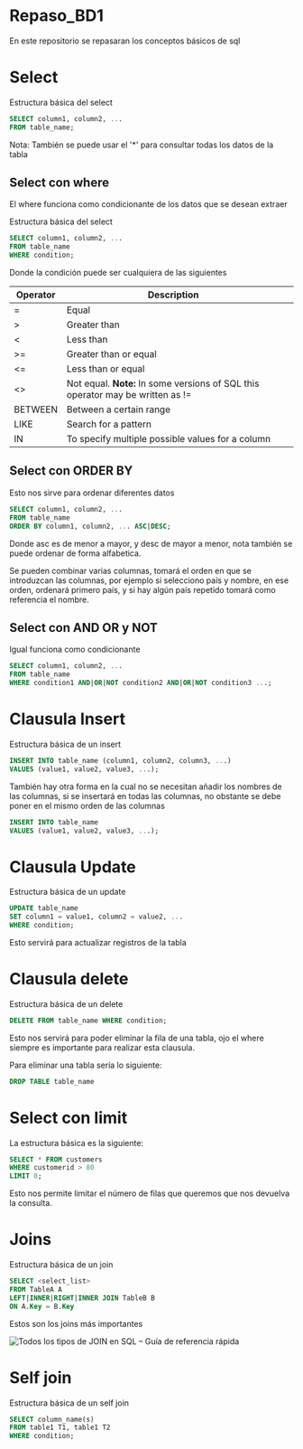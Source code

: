 # Repaso_BD1

En este repositorio se repasaran los conceptos básicos de sql

# Select

Estructura básica del select

```sql
SELECT column1, column2, ...
FROM table_name;
```

Nota: También se puede usar el '*' para consultar todas los datos de la tabla

## Select con where

El where funciona como condicionante de los datos que se desean extraer

Estructura básica del select

```sql
SELECT column1, column2, ...
FROM table_name
WHERE condition;
```

Donde la condición puede ser cualquiera de las siguientes

| Operator | Description                                                                     |     |
| -------- | ------------------------------------------------------------------------------- | --- |
| =        | Equal                                                                           |     |
| >        | Greater than                                                                    |     |
| <        | Less than                                                                       |     |
| >=       | Greater than or equal                                                           |     |
| <=       | Less than or equal                                                              |     |
| <>       | Not equal. **Note:** In some versions of SQL this operator may be written as != |     |
| BETWEEN  | Between a certain range                                                         |     |
| LIKE     | Search for a pattern                                                            |     |
| IN       | To specify multiple possible values for a column                                |     |

## Select con ORDER BY

Esto nos sirve para ordenar diferentes datos

```sql
SELECT column1, column2, ...
FROM table_name
ORDER BY column1, column2, ... ASC|DESC;
```

Donde asc es de menor a mayor, y desc de mayor a menor, nota también se puede ordenar de forma alfabetica.

Se pueden combinar varias columnas, tomará el orden en que se introduzcan las columnas, por ejemplo si selecciono país y nombre, en ese orden, ordenará primero país, y si hay algún país repetido tomará como referencia el nombre.

## Select con AND OR y NOT

Igual funciona como condicionante

```sql
SELECT column1, column2, ...
FROM table_name
WHERE condition1 AND|OR|NOT condition2 AND|OR|NOT condition3 ...;
```

# Clausula Insert

Estructura básica de un insert

```sql
INSERT INTO table_name (column1, column2, column3, ...)
VALUES (value1, value2, value3, ...);
```

También hay otra forma en la cual no se necesitan añadir los nombres de las columnas, si se insertará en todas las columnas, no obstante se debe poner en el mismo orden de las columnas

```sql
INSERT INTO table_name
VALUES (value1, value2, value3, ...);
```

# Clausula Update

Estructura básica de un update

```sql
UPDATE table_name
SET column1 = value1, column2 = value2, ...
WHERE condition;
```

Esto servirá para actualizar registros de la tabla

# Clausula delete

Estructura básica de un delete

```sql
DELETE FROM table_name WHERE condition;
```

Esto nos servirá para poder eliminar la fila de una tabla, ojo el where siempre es importante para realizar esta clausula.

Para eliminar una tabla sería lo siguiente:

```sql
DROP TABLE table_name
```

# Select con limit

La estructura básica es la siguiente:

```sql
SELECT * FROM customers
WHERE customerid > 80
LIMIT 8;
```

Esto nos permite limitar el número de filas que queremos que nos devuelva la consulta.

# Joins

Estructura básica de un join

```sql
SELECT <select_list>
FROM TableA A
LEFT|INNER|RIGHT|INNER JOIN TableB B
ON A.Key = B.Key
```

Estos son los joins más importantes

![Todos los tipos de JOIN en SQL – Guía de referencia rápida](https://ingenieriadesoftware.es/wp-content/uploads/2018/07/sqljoin.jpeg)

# Self join

Estructura básica de un self join

```sql
SELECT column_name(s)
FROM table1 T1, table1 T2
WHERE condition;
```